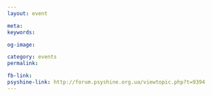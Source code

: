```yaml
---
layout: event

meta: 
keywords: 

og-image: 

category: events
permalink: 

fb-link: 
psyshine-link: http://forum.psyshine.org.ua/viewtopic.php?t=9394
---
```


